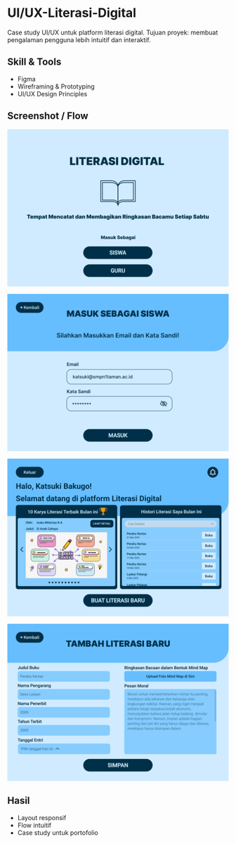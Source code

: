 # UI/UX-Literasi-Digital
Case study UI/UX untuk platform literasi digital. Tujuan proyek: membuat pengalaman pengguna lebih intuitif dan interaktif.

## Skill & Tools
- Figma
- Wireframing & Prototyping
- UI/UX Design Principles

## Screenshot / Flow
![Landing Page](images/landing-page.png)

![Login](images/login.png)

![Dashboard](images/dashboard.png)

![Form Tambah Literasi](images/form-tambah-literasi.png)

## Hasil
- Layout responsif
- Flow intuitif
- Case study untuk portofolio

